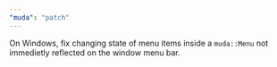 ```yaml
---
"muda": "patch"
---
```


On Windows, fix changing state of menu items inside a `muda::Menu` not immedietly reflected on the window menu bar.  

